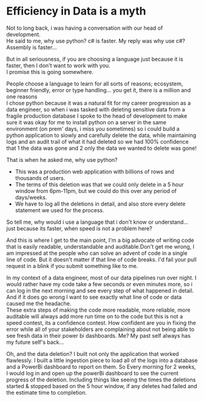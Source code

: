 # Efficiency in Data is a myth

Not to long back, i was having a conversation with our head of development.  
He said to me, why use python? c# is faster. My reply was why use c#? Assembly is faster...  

But in all seriousness, if you are choosing a language just because it is faster, then I don't want to work with you.  
I promise this is going somewhere.  


People choose a language to learn for all sorts of reasons; ecosystem, beginner friendly,
error or type handling... you get it, there is a million and one reasons  
I chose python because it was a natural fit for my career progression as a data engineer,
so when i was tasked with deleting sensitive data from a fragile production database
I spoke to the head of development to make sure it was okay for me to install python on a server
in the same environment (on prem' days, i miss you sometimes) so i could build a python application
to slowly and carefully delete the data, while maintaining logs and an audit trail of what it had
deleted so we had 100% confidence that 1 the data was gone and 2 only the data we wanted to delete was gone!  

That is when he asked me, why use python? 
- This was a production web application with billions of rows and thousands of users.
- The terms of this deletion was that we could only delete in a 5 hour window from 6pm-11pm, but we could do this over any period of days/weeks.
- We have to log all the deletions in detail, and also store every delete statement we used for the process.

So tell me, why would i use a language that i don't know or understand... just because its faster,
when speed is not a problem here?  

And this is where I get to the main point, I'm a big advocate of writing code that is easily
readable, understandable and auditable.Don't get me wrong, I am impressed at the people who can 
solve an advent of code in a single line of code. But it doesn't matter if that line of code breaks.
I'd fail your pull request in a blink if you submit something like to me.

In my context of a data engineer, most of our data pipelines run over night.
I would rather have my code take a few seconds or even minutes more,
so i can log in the next morning and see every step of what happened in detail.  
And if it does go wrong I want to see exactly what line of code or data caused me the headache.  
These extra steps of making the code more readable, more reliable, more auditable will always add
more run time on to the code but this is not a speed contest, its a confidence contest. How confident
are you in fixing the error while all of your stakeholders are complaining about not being able to
see fresh data in their power bi dashboards. Me? My past self always has my future self's back...

Oh, and the data deletion? I built not only the application that worked flawlessly. I built a little
ingestion piece to load all of the logs into a database and a PowerBi dashboard to report on them.
So Every morning for 2 weeks, I would log in and open up the powerBi dashboard to see the
current progress of the deletion. Including things like seeing the times the deletions started & stopped
based on the 5 hour window, if any deletes had failed and the estimate time to completion.
